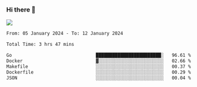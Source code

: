 ### Hi there 👋️

![](https://komarev.com/ghpvc/?username=Loner1024)

<!--START_SECTION:waka-->

```txt
From: 05 January 2024 - To: 12 January 2024

Total Time: 3 hrs 47 mins

Go                               ████████████████████████░   96.61 %
Docker                           ▓░░░░░░░░░░░░░░░░░░░░░░░░   02.66 %
Makefile                         ░░░░░░░░░░░░░░░░░░░░░░░░░   00.37 %
Dockerfile                       ░░░░░░░░░░░░░░░░░░░░░░░░░   00.29 %
JSON                             ░░░░░░░░░░░░░░░░░░░░░░░░░   00.04 %
```

<!--END_SECTION:waka-->



